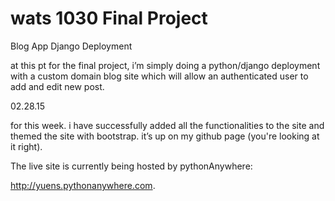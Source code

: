 # wats 1030 Final Project 
Blog App Django Deployment

at this pt for the final project, i’m simply doing a python/django deployment with a custom domain blog site which will allow an authenticated user to add and edit new post.

02.28.15

for this week.  i have successfully added all the functionalities to the site and themed the site with bootstrap.  it’s up on my github page (you're looking at it right).  

The live site is currently being hosted by pythonAnywhere:

http://yuens.pythonanywhere.com. 
